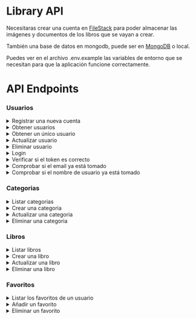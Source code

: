 # Library API

Necesitaras crear una cuenta en [FileStack](https://www.filestack.com/) para poder almacenar las imágenes y documentos de los libros que se vayan a crear. 

También una base de datos en mongodb, puede ser en [MongoDB](https://www.mongodb.com/) o local.

Puedes ver en el archivo .env.example las variables de entorno que se necesitan para que la aplicación funcione correctamente.

# API Endpoints

### Usuarios
<details>
<summary>Registrar una nueva cuenta</summary>

**POST** `http://localhost:3000/api/v1/user`

### Input

`{"username": "cristhian", "email": "example@example", "password": "qwertyqwerty", "firstName": "Cristhian Jossue, "lastName": "Bacusoy Holguin"}`

### Header
`createAdminPass = ${PASSWORD_TO_CREATE_ADMIN}`

Esta contraseña sirve para crear un usuario administrador.

### Output

Retorna si tiene errores las razones de porque no se ha podido crear una cuenta, si la contraseña no tiene el número sifuciente de carácteres, si el email ya existe o si el username ya existe. Si el usuario fue creado correctamente retornará un objeto con el mensaje de que ha sido creado corrrectamen y el status.

Ejemplo:

```
{
  "message": "User created correctly",
  "status": 200
}
```

</details>

<details>
<summary>Obtener usuarios</summary>

**GET** `http://localhost:3000/api/v1/user`

### Header

`Authorization=Bearer token`

### Output

Retorna un `array` de usuarios, si no se ha ingresado autentificación solo retornará usuarios administradores, si sí se ha ingresado un autentificación de un usuario admin retornar todos los usuarios admin y suscriptores.

Ejemplo:

```
[
  {
    "username": "cristhian",
    "email": "cristhianbacusoy@gmail.com",
    "firstName": "Cristhian",
    "lastName": "Bacusoy Holguín",
    "role": "admin",
    "createdAt": "2022-04-21T19:54:13.846Z",
    "updatedAt": "2022-04-21T19:59:32.617Z",
    "image": "https://www.gravatar.com/avatar/1cd7519b8bf5d532a4d7c6f68f89e566",
    "id": "6261b66587c21335946b3260"
  },
  {
    "username": "subscriber",
    "email": "subscriber@gmail.com",
    "firstName": "Another sus",
    "lastName": "Bacusoy Holguín",
    "role": "subscriber",
    "createdAt": "2022-04-21T20:32:58.431Z",
    "updatedAt": "2022-04-21T20:36:00.329Z",
    "image": "https://www.gravatar.com/avatar/8b447a23facf42c1a8bc0037d1625af9",
    "id": "6261bf7a3e8275b81b1a3404"
  },
  {
    "username": "subscribers",
    "email": "subscribers@gmail.com",
    "firstName": "Cristhian Jossue",
    "lastName": "Bacusoy Holguin",
    "role": "subscriber",
    "createdAt": "2022-04-24T18:06:55.296Z",
    "updatedAt": "2022-04-24T18:06:55.296Z",
    "image": "https://www.gravatar.com/avatar/e897809b2c902a72d456619771cbef3f",
    "id": "626591bfe4cc5867c8d19382"
  }
]
```

</details>

<details>
<summary>Obtener un único usuario</summary>

**GET** `http://localhost:3000/api/v1/user/:id`

### Header

`Authorization=Bearer token`

### Output

Retorna solo un `user object` de admin para usuarios no registrados o suscriptores. Para usuarios admin retorna un `user object` de cualquier perfil.

Ejemplo: 

```
{
  "username": "cristhian",
  "email": "cristhianbacusoy@gmail.com",
  "firstName": "Cristhian",
  "lastName": "Bacusoy Holguín",
  "role": "admin",
  "createdAt": "2022-04-21T19:54:13.846Z",
  "updatedAt": "2022-04-21T19:59:32.617Z",
  "image": "https://www.gravatar.com/avatar/1cd7519b8bf5d532a4d7c6f68f89e566",
  "id": "6261b66587c21335946b3260"
}
```

</details>

<details>
<summary>Actualizar usuario</summary>

**PUT** `http://localhost:3000/api/v1/user/:id`

### Header

`Authorization=Bearer token`

Solo puedes actualizar tu usuario o si eres admin puedas actualizar todos los usuarios.

### Input

`{"email": "example@example", "password": "qwertyqwerty", "firstName": "Cristhian Jossue, "lastName": "Bacusoy Holguin"}`

### Output

Retorna si tiene errores las razones de porque no se ha podido actualizar la cuenta. Si el usuario fue actualizado correctamente retornará un objeto con el mensaje de que ha sido actualizado correctamente.

Ejemplo:

```
{
  "message": "Successfully updated!"
}
```
</details>

<details>
<summary>Eliminar usuario</summary>
</details>

<details>
<summary>Login</summary>
</details>

<details>
<summary>Verificar si el token es correcto</summary>
</details>

<details>
<summary>Comprobar si el email ya está tomado</summary>
</details>

<details>
<summary>Comprobar si el nombre de usuario ya está tomado</summary>
</details>

### Categorias

<details>
<summary>Listar categorias</summary>
</details>

<details>
<summary>Crear una categoria</summary>
</details>

<details>
<summary>Actualizar una categoria</summary>
</details>

<details>
<summary>Eliminar una categoria</summary>
</details>

### Libros

<details>
<summary>Listar libros</summary>
</details>

<details>
<summary>Crear una libro</summary>
</details>

<details>
<summary>Actualizar una libro</summary>
</details>

<details>
<summary>Eliminar una libro</summary>
</details>

### Favoritos

<details>
<summary>Listar los favoritos de un usuario</summary>
</details>

<details>
<summary>Añadir un favorito</summary>
</details>

<details>
<summary>Eliminar un favorito</summary>
</details>
